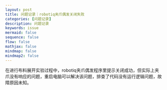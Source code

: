 ```yaml
---
layout: post
title: 问题记录｜robotiq夹爪偶发关闭失败
categories: [问题记录]
description: 问题记录
keywords: issue
mermaid: false
sequence: false
flow: false
mathjax: false
mindmap: false
mindmap2: false
---
```

在进行布料展开实验过程中，robotiq夹爪偶发程序里提示关闭成功，但实际上夹爪没有响应的问题，重启电脑可以解决该问题，排查了代码没有运行逻辑问题，故障原因未知。

